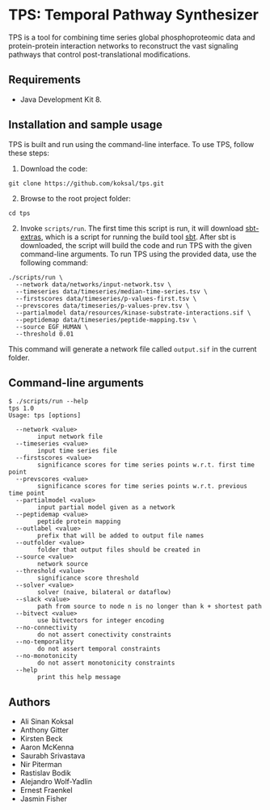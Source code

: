   [sbt]: https://github.com/sbt/sbt
  [sbt-extras]: https://github.com/paulp/sbt-extras

# TPS: Temporal Pathway Synthesizer

TPS is a tool for combining time series global phosphoproteomic data and
protein-protein interaction networks to reconstruct the vast signaling pathways
that control post-translational modifications.

## Requirements

* Java Development Kit 8.

## Installation and sample usage

TPS is built and run using the command-line interface. To use TPS, follow these
steps:

1. Download the code:
```
git clone https://github.com/koksal/tps.git
```

2. Browse to the root project folder:
```
cd tps
```

2. Invoke `scripts/run`. The first time this script is run, it will download
   [sbt-extras], which is a script for running the build tool [sbt]. After sbt
   is downloaded, the script will build the code and run TPS with the given
   command-line arguments. To run TPS using the provided data, use the
   following command:

```
./scripts/run \
  --network data/networks/input-network.tsv \
  --timeseries data/timeseries/median-time-series.tsv \
  --firstscores data/timeseries/p-values-first.tsv \
  --prevscores data/timeseries/p-values-prev.tsv \
  --partialmodel data/resources/kinase-substrate-interactions.sif \
  --peptidemap data/timeseries/peptide-mapping.tsv \
  --source EGF_HUMAN \
  --threshold 0.01
```

This command will generate a network file called `output.sif` in the current folder.

## Command-line arguments

```
$ ./scripts/run --help
tps 1.0
Usage: tps [options]

  --network <value>
        input network file
  --timeseries <value>
        input time series file
  --firstscores <value>
        significance scores for time series points w.r.t. first time point
  --prevscores <value>
        significance scores for time series points w.r.t. previous time point
  --partialmodel <value>
        input partial model given as a network
  --peptidemap <value>
        peptide protein mapping
  --outlabel <value>
        prefix that will be added to output file names
  --outfolder <value>
        folder that output files should be created in
  --source <value>
        network source
  --threshold <value>
        significance score threshold
  --solver <value>
        solver (naive, bilateral or dataflow)
  --slack <value>
        path from source to node n is no longer than k + shortest path
  --bitvect <value>
        use bitvectors for integer encoding
  --no-connectivity
        do not assert conectivity constraints
  --no-temporality
        do not assert temporal constraints
  --no-monotonicity
        do not assert monotonicity constraints
  --help
        print this help message
```

## Authors

* Ali Sinan Koksal
* Anthony Gitter
* Kirsten Beck
* Aaron McKenna
* Saurabh Srivastava
* Nir Piterman
* Rastislav Bodik
* Alejandro Wolf-Yadlin
* Ernest Fraenkel
* Jasmin Fisher
